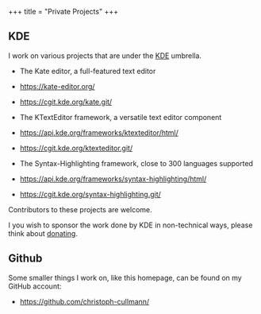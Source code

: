 +++
title = "Private Projects"
+++

## KDE

I work on various projects that are under the [KDE](https://www.kde.org/) umbrella.

* The Kate editor, a full-featured text editor
 * https://kate-editor.org/
 * https://cgit.kde.org/kate.git/

* The KTextEditor framework, a versatile text editor component
 * https://api.kde.org/frameworks/ktexteditor/html/
 * https://cgit.kde.org/ktexteditor.git/

* The Syntax-Highlighting framework, close to 300 languages supported
 * https://api.kde.org/frameworks/syntax-highlighting/html/
 * https://cgit.kde.org/syntax-highlighting.git/

Contributors to these projects are welcome.

I you wish to sponsor the work done by KDE in non-technical ways, please think about [donating](https://kde.org/donations).

## Github

Some smaller things I work on, like this homepage, can be found on my GitHub account:

* https://github.com/christoph-cullmann/
